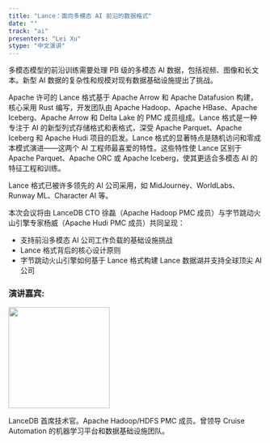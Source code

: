 ```yaml
---
title: "Lance：面向多模态 AI 前沿的数据格式"
date: ""
track: "ai"
presenters: "Lei Xu"
stype: "中文演讲"
---
```


多模态模型的前沿训练需要处理 PB 级的多模态 AI 数据，包括视频、图像和长文本。新型 AI 数据的复杂性和规模对现有数据基础设施提出了挑战。

Apache 许可的 Lance 格式基于 Apache Arrow 和 Apache Datafusion 构建，核心采用 Rust 编写，开发团队由 Apache Hadoop、Apache HBase、Apache Iceberg、Apache Arrow 和 Delta Lake 的 PMC 成员组成。Lance 格式是一种专注于 AI 的新型列式存储格式和表格式，深受 Apache Parquet、Apache Iceberg 和 Apache Hudi 项目的启发。Lance 格式的显著特点是随机访问和零成本模式演进——这两个 AI 工程师最喜爱的特性。这些特性使 Lance 区别于 Apache Parquet、Apache ORC 或 Apache Iceberg，使其更适合多模态 AI 的特征工程和训练。

Lance 格式已被许多领先的 AI 公司采用，如 MidJourney、WorldLabs、Runway ML、Character AI 等。

本次会议将由 LanceDB CTO 徐磊（Apache Hadoop PMC 成员）与字节跳动火山引擎专家杨威（Apache Hudi PMC 成员）共同呈现：

* 支持前沿多模态 AI 公司工作负载的基础设施挑战
* Lance 格式背后的核心设计原则
* 字节跳动火山引擎如何基于 Lance 格式构建 Lance 数据湖并支持全球顶尖 AI 公司

### 演讲嘉宾:

<img src="https://sessionize.com/image/c474-400o400o1-Nw9G6zsD6xSdthd91QyR8B.png" width="200" /><br/>

LanceDB 首席技术官。Apache Hadoop/HDFS PMC 成员。曾领导 Cruise Automation 的机器学习平台和数据基础设施团队。